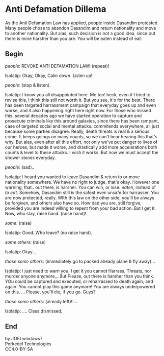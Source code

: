 # Anti Defamation Dillema

As the Anti Defamation Law has applied, people inside Dasandim protested. Many people chose to abandon Dasandim and return nationality and move to another nationality. But alas, such decision is not a good idea, since out there is more harsher than you are. You will be eaten instead of eat.

## Begin

*people*: REVOKE ANTI DEFAMATION LAW! (repeat)!

Isolatip: Okay, Okay, Calm down. Listen up!

*people*: (stop & listen).

Isolatip: I know you all disappointed here. Me too! heck, even if I tried to revise this, I think this still not worth it. But you see, it's for the best. There has been targeted harrassment campaign that everyday goes up and even worse, and it also happening right here right now. For those who missed this, several decades ago we have started operation to capture and prosecute criminals like this around galaxies, since there has been rampant, case of targeted social and mental attacks. commitends everywhere, all just because some parties disagree. Really, death threats is real & a serious crime. It keeps goings on many counts, so we can't bear hearing this that's why. But alas, even after all this effort, not only we've put danger to lives of our heroes, but made it worse, and drastically add more accelerations both counts & level to these attacks. I wish it works. But now we must accept the shower stones everyday.

*people*: (sad)..

Isolatip: I heard you wanted to leave Dasandim & return to or move nationality somewhere. We have no right to judge, that's okay. However one warning, that.. out there, is harsher. You can win, or lose. *eaten*, instead of *to eat*. Somehow, Dasandim still is the safest even unsafe for harrasser. You are now protected, really. WIth this law on the other side, you'll be always be forgiven, and others also have so. How bad you are, still forgive, provided you are indeed willing to repent from your bad action. But I get it. Now, who stay, raise hand. (raise hand)!

*some*: (raise)

Isolatip: Good. Who leave? (no raise hand).

*some others*: (raise)

Isolatip: Okay...

*those some others*: (immediately go to packed already plane & fly away)...

Isolatip: I just need to warn you, I get it you cannot Harrass, Threats, nor murder anyone anymore,.. But Please, out there is harsher than you think. YOu could be captured and executed, or reharrassed to death again, and again. You cannot play this game anymore! You are always underpowered on this. ... Please, you'll die, if you go. Guys?

*those some others*: (already left)!!....

Isolatip: .... Class dismissed.

## End

by JOELwindows7  
Perkedel Technologies  
CC4.0-BY-SA